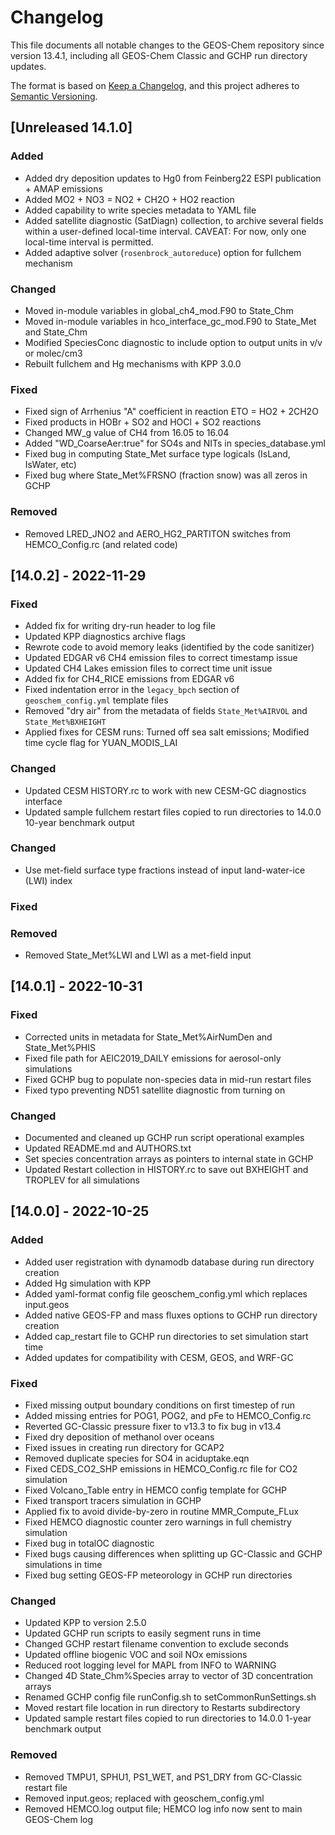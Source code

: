 # Changelog

This file documents all notable changes to the GEOS-Chem repository since version 13.4.1, including all GEOS-Chem Classic and GCHP run directory updates.

The format is based on [Keep a Changelog](https://keepachangelog.com/en/1.0.0/), and this project adheres to [Semantic Versioning](https://semver.org/spec/v2.0.0.html).

## [Unreleased 14.1.0]
### Added
  - Added dry deposition updates to Hg0 from Feinberg22 ESPI publication +
    AMAP emissions
  - Added MO2 + NO3 = NO2 + CH2O + HO2 reaction
  - Added capability to write species metadata to YAML file
  - Added satellite diagnostic (SatDiagn) collection, to archive several fields within a user-defined local-time interval. CAVEAT: For now, only one local-time interval is permitted.
  - Added adaptive solver (`rosenbrock_autoreduce`) option for fullchem mechanism

### Changed
  - Moved in-module variables in global_ch4_mod.F90 to State_Chm
  - Moved in-module variables in hco_interface_gc_mod.F90 to State_Met and State_Chm
  - Modified SpeciesConc diagnostic to include option to output units in v/v or molec/cm3
  - Rebuilt fullchem and Hg mechanisms with KPP 3.0.0

### Fixed
  - Fixed sign of Arrhenius "A" coefficient in reaction ETO = HO2 + 2CH2O
  - Fixed products in HOBr + SO2 and HOCl + SO2 reactions
  - Changed MW_g value of CH4 from 16.05 to 16.04
  - Added "WD_CoarseAer:true" for SO4s and NITs in species_database.yml
  - Fixed bug in computing State_Met surface type logicals (IsLand, IsWater, etc)
  - Fixed bug where State_Met%FRSNO (fraction snow) was all zeros in GCHP

### Removed
  - Removed LRED_JNO2 and AERO_HG2_PARTITON switches from HEMCO_Config.rc (and related code) 


## [14.0.2] - 2022-11-29
### Fixed
  - Added fix for writing dry-run header to log file
  - Updated KPP diagnostics archive flags
  - Rewrote code to avoid memory leaks (identified by the code sanitizer)
  - Updated EDGAR v6 CH4 emission files to correct timestamp issue
  - Updated CH4 Lakes emission files to correct time unit issue
  - Added fix for CH4_RICE emissions from EDGAR v6
  - Fixed indentation error in the `legacy_bpch` section of
    `geoschem_config.yml` template files
  - Removed "dry air" from the metadata of fields `State_Met%AIRVOL` and
    `State_Met%BXHEIGHT`
  - Applied fixes for CESM runs: Turned off sea salt emissions; Modified time
    cycle flag for YUAN_MODIS_LAI

### Changed
  - Updated CESM HISTORY.rc to work with new CESM-GC diagnostics interface
  - Updated sample fullchem restart files copied to run directories to 14.0.0
    10-year benchmark output


### Changed
- Use met-field surface type fractions instead of input land-water-ice (LWI) index

### Fixed

### Removed
- Removed State_Met%LWI and LWI as a met-field input

## [14.0.1] - 2022-10-31
### Fixed
  - Corrected units in metadata for State_Met%AirNumDen and State_Met%PHIS
  - Fixed file path for AEIC2019_DAILY emissions for aerosol-only simulations
  - Fixed GCHP bug to populate non-species data in mid-run restart files
  - Fixed typo preventing ND51 satellite diagnostic from turning on

### Changed
  - Documented and cleaned up GCHP run script operational examples
  - Updated README.md and AUTHORS.txt
  - Set species concentration arrays as pointers to internal state in GCHP
  - Updated Restart collection in HISTORY.rc to save out BXHEIGHT and TROPLEV for all simulations


## [14.0.0] - 2022-10-25
### Added
  - Added user registration with dynamodb database during run directory creation
  - Added Hg simulation with KPP
  - Added yaml-format config file geoschem_config.yml which replaces input.geos
  - Added native GEOS-FP and mass fluxes options to GCHP run directory creation
  - Added cap_restart file to GCHP run directories to set simulation start time
  - Added updates for compatibility with CESM, GEOS, and WRF-GC

### Fixed
  - Fixed missing output boundary conditions on first timestep of run
  - Added missing entries for POG1, POG2, and pFe to HEMCO_Config.rc
  - Reverted GC-Classic pressure fixer to v13.3 to fix bug in v13.4
  - Fixed dry deposition of methanol over oceans
  - Fixed issues in creating run directory for GCAP2
  - Removed duplicate species for SO4 in aciduptake.eqn
  - Fixed CEDS_CO2_SHP emissions in HEMCO_Config.rc file for CO2 simulation
  - Fixed Volcano_Table entry in HEMCO config template for GCHP
  - Fixed transport tracers simulation in GCHP
  - Applied fix to avoid divide-by-zero in routine MMR_Compute_FLux
  - Fixed HEMCO diagnostic counter zero warnings in full chemistry simulation
  - Fixed bug in totalOC diagnostic
  - Fixed bugs causing differences when splitting up GC-Classic and GCHP simulations in time
  - Fixed bug setting GEOS-FP meteorology in GCHP run directories

### Changed
  - Updated KPP to version 2.5.0
  - Updated GCHP run scripts to easily segment runs in time
  - Changed GCHP restart filename convention to exclude seconds
  - Updated offline biogenic VOC and soil NOx emissions
  - Reduced root logging level for MAPL from INFO to WARNING
  - Changed 4D State_Chm%Species array to vector of 3D concentration arrays
  - Renamed GCHP config file runConfig.sh to setCommonRunSettings.sh
  - Moved restart file location in run directory to Restarts subdirectory
  - Updated sample restart files copied to run directories to 14.0.0
    1-year benchmark output

### Removed
  - Removed TMPU1, SPHU1, PS1_WET, and PS1_DRY from GC-Classic restart file
  - Removed input.geos; replaced with geoschem_config.yml
  - Removed HEMCO.log output file; HEMCO log info now sent to main GEOS-Chem log
